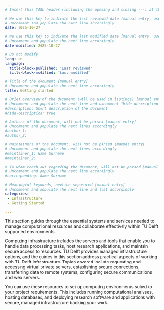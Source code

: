 ```yaml
---
# Insert this YAML header (including the opening and closing ---) at the beginning of the document and fill it out accordingly

# We use this key to indicate the last reviewed date [manual entry, use YYYY-MM-DD]
# Uncomment and populate the next line accordingly
date: 2025-10-27

# We use this key to indicate the last modified date [manual entry, use YYYY-MM-DD]
# Uncomment and populate the next line accordingly
date-modified: 2025-10-27

# Do not modify
lang: en
language: 
  title-block-published: "Last reviewed"
  title-block-modified: "Last modified"

# Title of the document [manual entry]
# Uncomment and populate the next line accordingly
title: Getting started

# Brief overview of the document (will be used in listings) [manual entry]
# Uncomment and populate the next line and uncomment "hide-description: true".
#description: Short description of the document
#hide-description: true

# Authors of the document, will not be parsed [manual entry]
# Uncomment and populate the next lines accordingly
#author_1: 
#author_2: 

# Maintainers of the document, will not be parsed [manual entry]
# Uncomment and populate the next lines accordingly
#maintainer_1: Name Surname
#maintainer_2:

# To whom reach out regarding the document, will not be parsed [manual entry]
# Uncomment and populate the next line accordingly
#corresponding: Name Surname

# Meaningful keywords, newline separated [manual entry]
# Uncomment and populate the next line and list accordingly
categories: 
 - Infrastructure
 - Getting Started

---
```


This section guides through the essential systems and services needed to manage computational resources and collaborate effectively within TU Delft supported environments.

Computing infrastructure includes the servers and tools that enable you to handle data processing tasks, host research applications, and maintain secure access to resources. TU Delft provides managed infrastructure options, and the guides in this section address practical aspects of working with TU Delft infrastructure. Topics covered include requesting and accessing virtual private servers, establishing secure connections, transferring data to remote systems, configuring secure communications and web servers.

You can use these resources to set up computing environments suited to your project requirements. This includes running computational analyses, hosting databases, and deploying research software and applications with secure, managed infrastructure backing your work.